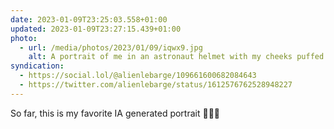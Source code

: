 ```yaml
---
date: 2023-01-09T23:25:03.558+01:00
updated: 2023-01-09T23:27:15.439+01:00
photo:
  - url: /media/photos/2023/01/09/iqwx9.jpg
    alt: A portrait of me in an astronaut helmet with my cheeks puffed out as if I was going to explode
syndication:
  - https://social.lol/@alienlebarge/109661600682084643
  - https://twitter.com/alienlebarge/status/1612576762528948227
---
```

So far, this is my favorite IA generated portrait 🤪🧑‍🚀
